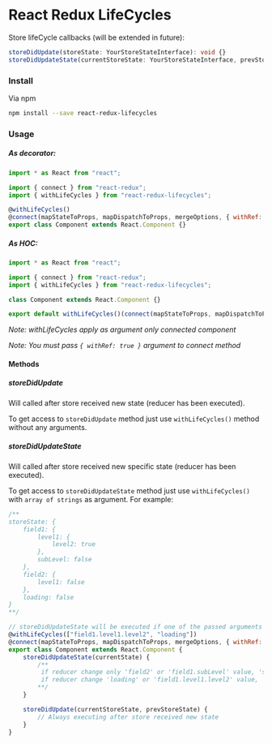 # React Redux LifeCycles

Store lifeCycle callbacks (will be extended in future):

```ts
storeDidUpdate(storeState: YourStoreStateInterface): void {}
storeDidUpdateState(currentStoreState: YourStoreStateInterface, prevStoreState: YourStoreStateInterface): void {}
```

### Install

Via npm

```bash
npm install --save react-redux-lifecycles
```

### Usage

##### As decorator:

```jsx
import * as React from "react";

import { connect } from "react-redux";
import { withLifeCycles } from "react-redux-lifecycles";

@withLifeCycles()
@connect(mapStateToProps, mapDispatchToProps, mergeOptions, { withRef: true })
export class Component extends React.Component {}
```

##### As HOC:

```jsx
import * as React from "react";

import { connect } from "react-redux";
import { withLifeCycles } from "react-redux-lifecycles";

class Component extends React.Component {}

export default withLifeCycles()(connect(mapStateToProps, mapDispatchToProps, mergeOptions, { withRef: true })(Component));
```


*Note: withLifeCycles apply as argument only connected component*

*Note: You must pass `{ withRef: true }` argument to connect method*


#### Methods

##### storeDidUpdate

Will called after store received new state (reducer has been executed).

To get access to `storeDidUpdate` method just use `withLifeCycles()` method without any arguments.

##### storeDidUpdateState

Will called after store received new specific state (reducer has been executed).

To get access to `storeDidUpdateState` method just use `withLifeCycles()` with `array of strings` as argument.
For example:

```jsx
/**
storeState: {
    field1: {
        level1: {
            level2: true
        },
        subLevel: false
    },
    field2: {
        level1: false
    },
    loading: false
}
**/

// storeDidUpdateState will be executed if one of the passed arguments changed
@withLifeCycles(["field1.level1.level2", "loading"])
@connect(mapStateToProps, mapDispatchToProps, mergeOptions, { withRef: true })
export class Component extends React.Component {
    storeDidUpdateState(currentState) {
        /**
         if reducer change only 'field2' or 'field1.subLevel' value, 'storeDidUpdateState' does not be executed
         if reducer change 'loading' or 'field1.level1.level2' value, 'storeDidUpdateState' will be executed
        **/
    }

    storeDidUpdate(currentStoreState, prevStoreState) {
        // Always executing after store received new state
    }
}
```
